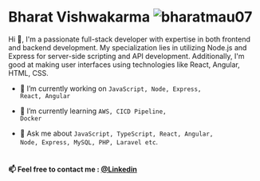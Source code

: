 <h1>Bharat Vishwakarma <img src="https://komarev.com/ghpvc/?username=bharatmau07&label=Profile%20views&color=0e75b6&style=flat" alt="bharatmau07" /> </h1>
<p>Hi 👋, I'm a passionate full-stack developer with expertise in both frontend and backend development. My specialization lies in utilizing Node.js and Express for server-side scripting and API development. Additionally, I'm good at making user interfaces using technologies like React, Angular, HTML, CSS.</p>

- 🔭 I’m currently working on <code>JavaScript, Node, Express, React, Angular</code>

- 🌱 I’m currently learning <code>AWS, CICD Pipeline, Docker</code>

- 💬 Ask me about <code>JavaScript, TypeScript, React, Angular, Node, Express, MySQL, PHP, Laravel etc</code>.
<br><br>

<h4 align="left">📫 Feel free to contact me : <a href="https://www.linkedin.com/in/bharat-vishwakarma-494b71156/" target="_blank">@Linkedin</a></h4>
